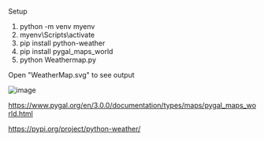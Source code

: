 
Setup

1. python -m venv myenv
2. myenv\Scripts\activate
3. pip install python-weather
4. pip install pygal_maps_world   
5. python Weathermap.py

Open "WeatherMap.svg" to see output

![image](https://github.com/user-attachments/assets/a2040f8f-7b46-4cb3-8a44-24c4e661a834)

https://www.pygal.org/en/3.0.0/documentation/types/maps/pygal_maps_world.html

https://pypi.org/project/python-weather/
